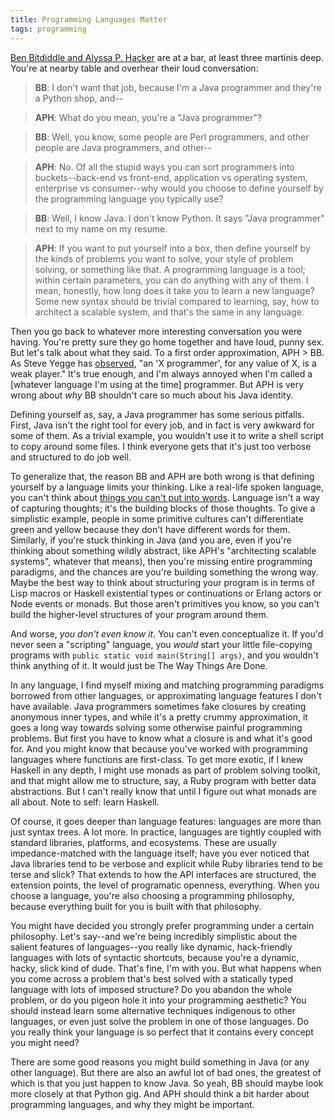 ```yaml
---
title: Programming Languages Matter
tags: programming
---
```


[Ben Bitdiddle and Alyssa P. Hacker](http://en.wikipedia.org/wiki/Structure_and_Interpretation_of_Computer_Programs#Characters) are at a bar, at least three martinis deep. You're at nearby table and overhear their loud conversation:

> **BB**: I don't want that job, because I'm a Java programmer and they're a Python shop, and--

> **APH**: What do you mean, you're a "Java programmer"?

> **BB**: Well, you know, some people are Perl programmers, and other people are Java programmers, and other--

> **APH**: No. Of all the stupid ways you can sort programmers into buckets--back-end vs front-end, application vs operating system, enterprise vs consumer--why would you choose to define yourself by the programming language you typically use?

> **BB**: Well, I know Java. I don't know Python. It says "Java programmer" next to my name on my resume.

> **APH**: If you want to put yourself into a box, then define yourself by the kinds of problems you want to solve, your style of problem solving, or something like that. A programming language is a tool; within certain parameters, you can do anything with any of them. I mean, honestly, how long does it take you to learn a new language? Some new syntax should be trivial compared to learning, say, how to architect a scalable system, and that's the same in any language.

Then you go back to whatever more interesting conversation you were having. You're pretty sure they go home together and have loud, punny sex. But let's talk about what they said. To a first order approximation, APH > BB. As Steve Yegge has [observed](http://steve-yegge.blogspot.com/2007/12/codes-worst-enemy.html), "an 'X programmer', for any value of X, is a weak player." It's true enough, and I'm always annoyed when I'm called a [whatever language I'm using at the time] programmer. But APH is very wrong about *why* BB shouldn't care so much about his Java identity.

Defining yourself as, say, a Java programmer has some serious pitfalls. First, Java isn't the right tool for every job, and in fact is very awkward for some of them. As a trivial example, you wouldn't use it to write a shell script to copy around some files. I think everyone gets that it's just too verbose and structured to do job well.

To generalize that, the reason BB and APH are both wrong is that defining yourself by a language limits your thinking. Like a real-life spoken language, you can't think about [things you can't put into words](http://plato.stanford.edu/entries/language-thought/). Language isn't a way of capturing thoughts; it's the building blocks of those thoughts. To give a simplistic example, people in some primitive cultures can't differentiate green and yellow because they don't have different words for them. Similarly, if you're stuck thinking in Java (and you are, even if you're thinking about something wildly abstract, like APH's "architecting scalable systems", whatever that means), then you're missing entire programming paradigms, and the chances are you're building something the wrong way. Maybe the best way to think about structuring your program is in terms of Lisp macros or Haskell existential types or continuations or Erlang actors or Node events or monads. But those aren't primitives you know, so you can't build the higher-level structures of your program around them.

And worse, *you don't even know it*. You can't even conceptualize it. If you'd never seen a "scripting" language, you *would* start your little file-copying programs with `public static void main(String[] args)`, and you wouldn't think anything of it. It would just be The Way Things Are Done.

In any language, I find myself mixing and matching programming paradigms borrowed from other languages, or approximating language features I don't have available. Java programmers sometimes fake closures by creating anonymous inner types, and while it's a pretty crummy approximation, it goes a long way towards solving some otherwise painful programming problems. But first you have to know what a closure is and what it's good for. And you might know that because you've worked with programming languages where functions are first-class. To get more exotic, if I knew Haskell in any depth, I might use monads as part of problem solving toolkit, and that might allow me to structure, say, a Ruby program with better data abstractions. But I can't really know that until I figure out what monads are all about. Note to self: learn Haskell.

Of course, it goes deeper than language features: languages are more than just syntax trees. A lot more. In practice, languages are tightly coupled with standard libraries, platforms, and ecosystems. These are usually impedance-matched with the language itself; have you ever noticed that Java libraries tend to be verbose and explicit while Ruby libraries tend to be terse and slick? That extends to how the API interfaces are structured, the extension points, the level of programatic openness, everything. When you choose a language, you're also choosing a programming philosophy, because everything built for you is built with that philosophy.

You might have decided you strongly prefer programming under a certain philosophy. Let's say--and we're being incredibly simplistic about the salient features of languages--you really like dynamic, hack-friendly languages with lots of syntactic shortcuts, because you're a dynamic, hacky, slick kind of dude. That's fine, I'm with you. But what happens when you come across a problem that's best solved with a statically typed language with lots of imposed structure? Do you abandon the whole problem, or do you pigeon hole it into your programming aesthetic? You should instead learn some alternative techniques indigenous to other languages, or even just solve the problem in one of those languages. Do you really think your language is so perfect that it contains every concept you might need?

There are some good reasons you might build something in Java (or any other language). But there are also an awful lot of bad ones, the greatest of which is that you just happen to know Java. So yeah, BB should maybe look more closely at that Python gig. And APH should think a bit harder about programming languages, and why they might be important.

